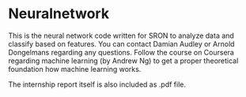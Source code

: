 # Neuralnetwork
This is the neural network code written for SRON to analyze data and classify based on features.
You can contact Damian Audley or Arnold Dongelmans regarding any questions.
Follow the course on Coursera regarding machine learning (by Andrew Ng) to get a proper theoretical foundation how machine learning works.

The internship report itself is also included as .pdf file.
